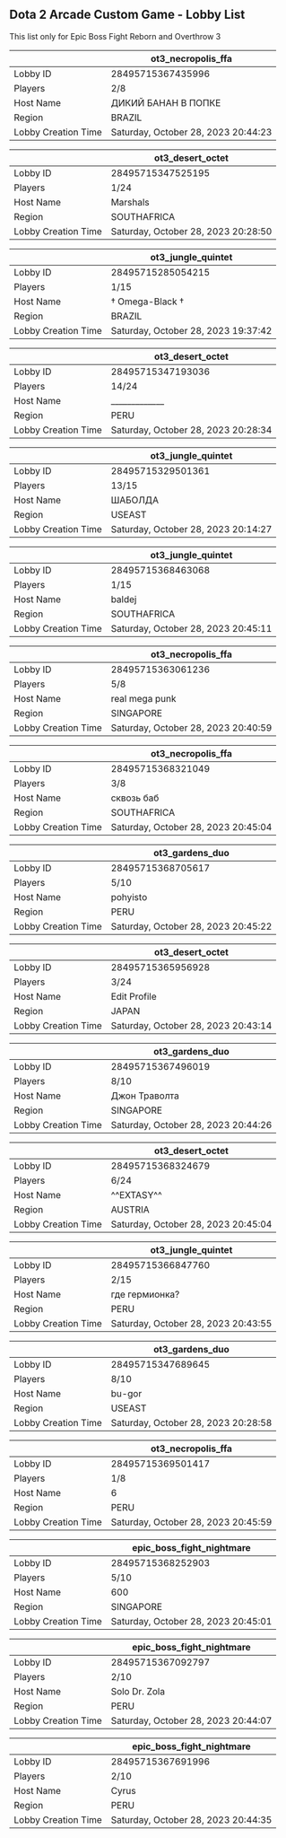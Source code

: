 ## Dota 2 Arcade Custom Game - Lobby List

This list only for Epic Boss Fight Reborn and Overthrow 3

|  | ot3_necropolis_ffa |
| ------ | ------ |
| Lobby ID | 28495715367435996 |
| Players | 2/8 |
| Host Name | ДИКИЙ БАНАН В ПОПКЕ |
| Region | BRAZIL |
| Lobby Creation Time | Saturday, October 28, 2023 20:44:23 |


|  | ot3_desert_octet |
| ------ | ------ |
| Lobby ID | 28495715347525195 |
| Players | 1/24 |
| Host Name | Marshals |
| Region | SOUTHAFRICA |
| Lobby Creation Time | Saturday, October 28, 2023 20:28:50 |


|  | ot3_jungle_quintet |
| ------ | ------ |
| Lobby ID | 28495715285054215 |
| Players | 1/15 |
| Host Name | † Omega-Black † |
| Region | BRAZIL |
| Lobby Creation Time | Saturday, October 28, 2023 19:37:42 |


|  | ot3_desert_octet |
| ------ | ------ |
| Lobby ID | 28495715347193036 |
| Players | 14/24 |
| Host Name | _____________ |
| Region | PERU |
| Lobby Creation Time | Saturday, October 28, 2023 20:28:34 |


|  | ot3_jungle_quintet |
| ------ | ------ |
| Lobby ID | 28495715329501361 |
| Players | 13/15 |
| Host Name | ШАБОЛДА |
| Region | USEAST |
| Lobby Creation Time | Saturday, October 28, 2023 20:14:27 |


|  | ot3_jungle_quintet |
| ------ | ------ |
| Lobby ID | 28495715368463068 |
| Players | 1/15 |
| Host Name | baldej |
| Region | SOUTHAFRICA |
| Lobby Creation Time | Saturday, October 28, 2023 20:45:11 |


|  | ot3_necropolis_ffa |
| ------ | ------ |
| Lobby ID | 28495715363061236 |
| Players | 5/8 |
| Host Name | real mega punk |
| Region | SINGAPORE |
| Lobby Creation Time | Saturday, October 28, 2023 20:40:59 |


|  | ot3_necropolis_ffa |
| ------ | ------ |
| Lobby ID | 28495715368321049 |
| Players | 3/8 |
| Host Name | сквозь баб |
| Region | SOUTHAFRICA |
| Lobby Creation Time | Saturday, October 28, 2023 20:45:04 |


|  | ot3_gardens_duo |
| ------ | ------ |
| Lobby ID | 28495715368705617 |
| Players | 5/10 |
| Host Name | pohyisto |
| Region | PERU |
| Lobby Creation Time | Saturday, October 28, 2023 20:45:22 |


|  | ot3_desert_octet |
| ------ | ------ |
| Lobby ID | 28495715365956928 |
| Players | 3/24 |
| Host Name | Edit Profile |
| Region | JAPAN |
| Lobby Creation Time | Saturday, October 28, 2023 20:43:14 |


|  | ot3_gardens_duo |
| ------ | ------ |
| Lobby ID | 28495715367496019 |
| Players | 8/10 |
| Host Name | Джон Траволта |
| Region | SINGAPORE |
| Lobby Creation Time | Saturday, October 28, 2023 20:44:26 |


|  | ot3_desert_octet |
| ------ | ------ |
| Lobby ID | 28495715368324679 |
| Players | 6/24 |
| Host Name | ^^EXTASY^^ |
| Region | AUSTRIA |
| Lobby Creation Time | Saturday, October 28, 2023 20:45:04 |


|  | ot3_jungle_quintet |
| ------ | ------ |
| Lobby ID | 28495715366847760 |
| Players | 2/15 |
| Host Name | где гермионка? |
| Region | PERU |
| Lobby Creation Time | Saturday, October 28, 2023 20:43:55 |


|  | ot3_gardens_duo |
| ------ | ------ |
| Lobby ID | 28495715347689645 |
| Players | 8/10 |
| Host Name | bu-gor |
| Region | USEAST |
| Lobby Creation Time | Saturday, October 28, 2023 20:28:58 |


|  | ot3_necropolis_ffa |
| ------ | ------ |
| Lobby ID | 28495715369501417 |
| Players | 1/8 |
| Host Name | 6 |
| Region | PERU |
| Lobby Creation Time | Saturday, October 28, 2023 20:45:59 |


|  | epic_boss_fight_nightmare |
| ------ | ------ |
| Lobby ID | 28495715368252903 |
| Players | 5/10 |
| Host Name | 600 |
| Region | SINGAPORE |
| Lobby Creation Time | Saturday, October 28, 2023 20:45:01 |


|  | epic_boss_fight_nightmare |
| ------ | ------ |
| Lobby ID | 28495715367092797 |
| Players | 2/10 |
| Host Name | Solo Dr. Zola |
| Region | PERU |
| Lobby Creation Time | Saturday, October 28, 2023 20:44:07 |


|  | epic_boss_fight_nightmare |
| ------ | ------ |
| Lobby ID | 28495715367691996 |
| Players | 2/10 |
| Host Name | Cyrus |
| Region | PERU |
| Lobby Creation Time | Saturday, October 28, 2023 20:44:35 |


